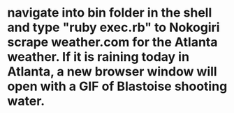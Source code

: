 # navigate into bin folder in the shell and type "ruby exec.rb" to Nokogiri scrape weather.com for the Atlanta weather. If it is raining today in Atlanta, a new browser window will open with a GIF of Blastoise shooting water. 

